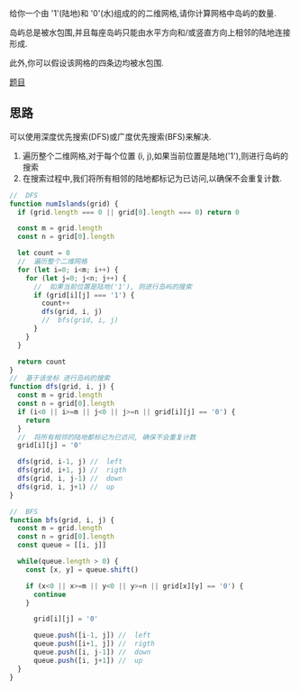 给你一个由 '1'(陆地)和 '0'(水)组成的的二维网格,请你计算网格中岛屿的数量. 

岛屿总是被水包围,并且每座岛屿只能由水平方向和/或竖直方向上相邻的陆地连接形成. 

此外,你可以假设该网格的四条边均被水包围. 

[题目](https://leetcode.cn/problems/number-of-islands/)

## 思路

可以使用深度优先搜索(DFS)或广度优先搜索(BFS)来解决. 

1. 遍历整个二维网格,对于每个位置 (i, j),如果当前位置是陆地('1'),则进行岛屿的搜索
2. 在搜索过程中,我们将所有相邻的陆地都标记为已访问,以确保不会重复计数. 

```js
//  DFS
function numIslands(grid) {
  if (grid.length === 0 || grid[0].length === 0) return 0

  const m = grid.length
  const n = grid[0].length

  let count = 0
  //  遍历整个二维网格
  for (let i=0; i<m; i++) {
    for (let j=0; j<n; j++) {
      //  如果当前位置是陆地('1'), 则进行岛屿的搜索
      if (grid[i][j] === '1') {
        count++
        dfs(grid, i, j)
        //  bfs(grid, i, j)
      }
    }
  }

  return count
}
//  基于该坐标 进行岛屿的搜索
function dfs(grid, i, j) {
  const m = grid.length
  const n = grid[0].length
  if (i<0 || i>=m || j<0 || j>=n || grid[i][j] == '0') {
    return 
  }
  //  将所有相邻的陆地都标记为已访问, 确保不会重复计数
  grid[i][j] = '0'

  dfs(grid, i-1, j) //  left
  dfs(grid, i+1, j) //  rigth
  dfs(grid, i, j-1) //  down
  dfs(grid, i, j+1) //  up
}

//  BFS
function bfs(grid, i, j) {
  const m = grid.length
  const n = grid[0].length
  const queue = [[i, j]]

  while(queue.length > 0) {
    const [x, y] = queue.shift()

    if (x<0 || x>=m || y<0 || y>=n || grid[x][y] == '0') {
      continue 
    }

      grid[i][j] = '0'

      queue.push([i-1, j]) //  left
      queue.push([i+1, j]) //  rigth
      queue.push([i, j-1]) //  down
      queue.push([i, j+1]) //  up
  }
}

```